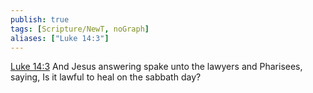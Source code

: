 ```yaml
---
publish: true
tags: [Scripture/NewT, noGraph]
aliases: ["Luke 14:3"]
---
```

[Luke 14:3](https://churchofjesuschrist.org/study/scriptures/nt/luke/14?lang=eng&id=p3#p3) And Jesus answering spake unto the lawyers and Pharisees, saying, Is it lawful to heal on the sabbath day?
